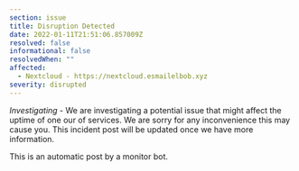 ```yaml
---
section: issue
title: Disruption Detected
date: 2022-01-11T21:51:06.857009Z
resolved: false
informational: false
resolvedWhen: ""
affected:
  - Nextcloud - https://nextcloud.esmailelbob.xyz
severity: disrupted
---
```

*Investigating* - We are investigating a potential issue that might affect the uptime of one our of services. We are sorry for any inconvenience this may cause you. This incident post will be updated once we have more information.

This is an automatic post by a monitor bot.
        